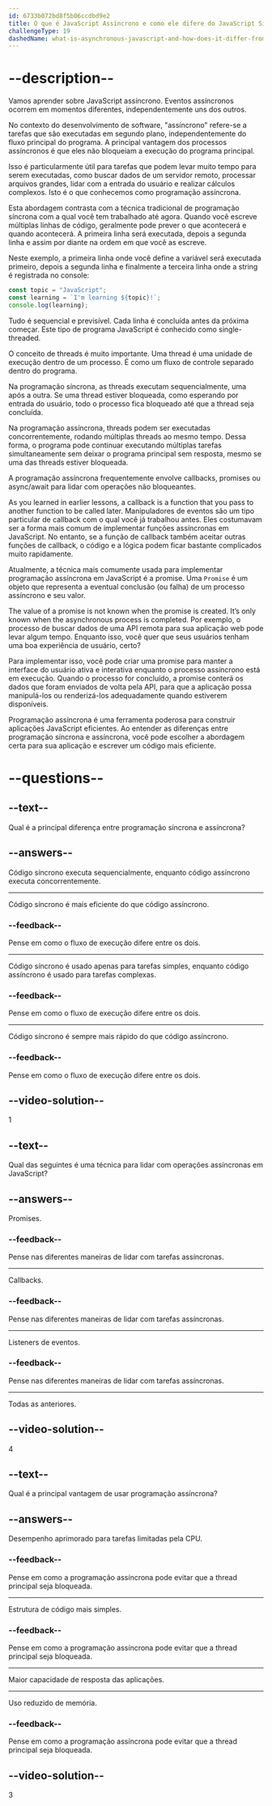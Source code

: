```yaml
---
id: 6733b072bd8f5b06ccdbd9e2
title: O que é JavaScript Assíncrono e como ele difere do JavaScript Síncrono?
challengeType: 19
dashedName: what-is-asynchronous-javascript-and-how-does-it-differ-from-synchronous-javascript
---
```


# --description--

Vamos aprender sobre JavaScript assíncrono. Eventos assíncronos ocorrem em momentos diferentes, independentemente uns dos outros.

No contexto do desenvolvimento de software, "assíncrono" refere-se a tarefas que são executadas em segundo plano, independentemente do fluxo principal do programa. A principal vantagem dos processos assíncronos é que eles não bloqueiam a execução do programa principal.

Isso é particularmente útil para tarefas que podem levar muito tempo para serem executadas, como buscar dados de um servidor remoto, processar arquivos grandes, lidar com a entrada do usuário e realizar cálculos complexos. Isto é o que conhecemos como programação assíncrona.

Esta abordagem contrasta com a técnica tradicional de programação síncrona com a qual você tem trabalhado até agora. Quando você escreve múltiplas linhas de código, geralmente pode prever o que acontecerá e quando acontecerá. A primeira linha será executada, depois a segunda linha e assim por diante na ordem em que você as escreve.

Neste exemplo, a primeira linha onde você define a variável será executada primeiro, depois a segunda linha e finalmente a terceira linha onde a string é registrada no console:

```js
const topic = "JavaScript";
const learning = `I'm learning ${topic}!`;
console.log(learning);
```

Tudo é sequencial e previsível. Cada linha é concluída antes da próxima começar. Este tipo de programa JavaScript é conhecido como single-threaded.

O conceito de threads é muito importante. Uma thread é uma unidade de execução dentro de um processo. É como um fluxo de controle separado dentro do programa.

Na programação síncrona, as threads executam sequencialmente, uma após a outra. Se uma thread estiver bloqueada, como esperando por entrada do usuário, todo o processo fica bloqueado até que a thread seja concluída.

Na programação assíncrona, threads podem ser executadas concorrentemente, rodando múltiplas threads ao mesmo tempo. Dessa forma, o programa pode continuar executando múltiplas tarefas simultaneamente sem deixar o programa principal sem resposta, mesmo se uma das threads estiver bloqueada.

A programação assíncrona frequentemente envolve callbacks, promises ou async/await para lidar com operações não bloqueantes.

As you learned in earlier lessons, a callback is a function that you pass to another function to be called later. Manipuladores de eventos são um tipo particular de callback com o qual você já trabalhou antes. Eles costumavam ser a forma mais comum de implementar funções assíncronas em JavaScript. No entanto, se a função de callback também aceitar outras funções de callback, o código e a lógica podem ficar bastante complicados muito rapidamente. 

Atualmente, a técnica mais comumente usada para implementar programação assíncrona em JavaScript é a promise. Uma `Promise` é um objeto que representa a eventual conclusão (ou falha) de um processo assíncrono e seu valor.

The value of a promise is not known when the promise is created.  It’s only known when the asynchronous process is completed. Por exemplo, o processo de buscar dados de uma API remota para sua aplicação web pode levar algum tempo. Enquanto isso, você quer que seus usuários tenham uma boa experiência de usuário, certo?

Para implementar isso, você pode criar uma promise para manter a interface do usuário ativa e interativa enquanto o processo assíncrono está em execução. Quando o processo for concluído, a promise conterá os dados que foram enviados de volta pela API, para que a aplicação possa manipulá-los ou renderizá-los adequadamente quando estiverem disponíveis.

Programação assíncrona é uma ferramenta poderosa para construir aplicações JavaScript eficientes. Ao entender as diferenças entre programação síncrona e assíncrona, você pode escolher a abordagem certa para sua aplicação e escrever um código mais eficiente.

# --questions--

## --text--

Qual é a principal diferença entre programação síncrona e assíncrona?

## --answers--

Código síncrono executa sequencialmente, enquanto código assíncrono executa concorrentemente.

---

Código síncrono é mais eficiente do que código assíncrono.

### --feedback--

Pense em como o fluxo de execução difere entre os dois.

---

Código síncrono é usado apenas para tarefas simples, enquanto código assíncrono é usado para tarefas complexas.

### --feedback--

Pense em como o fluxo de execução difere entre os dois.

---

Código síncrono é sempre mais rápido do que código assíncrono.

### --feedback--

Pense em como o fluxo de execução difere entre os dois.

## --video-solution--

1

## --text--

Qual das seguintes é uma técnica para lidar com operações assíncronas em JavaScript?

## --answers--

Promises.

### --feedback--

Pense nas diferentes maneiras de lidar com tarefas assíncronas.

---

Callbacks.

### --feedback--

Pense nas diferentes maneiras de lidar com tarefas assíncronas.

---

Listeners de eventos.

### --feedback--

Pense nas diferentes maneiras de lidar com tarefas assíncronas.

---

Todas as anteriores.

## --video-solution--

4

## --text--

Qual é a principal vantagem de usar programação assíncrona?

## --answers--

Desempenho aprimorado para tarefas limitadas pela CPU.

### --feedback--

Pense em como a programação assíncrona pode evitar que a thread principal seja bloqueada.

---

Estrutura de código mais simples.

### --feedback--

Pense em como a programação assíncrona pode evitar que a thread principal seja bloqueada.

---

Maior capacidade de resposta das aplicações.

---

Uso reduzido de memória.

### --feedback--

Pense em como a programação assíncrona pode evitar que a thread principal seja bloqueada.

## --video-solution--

3
